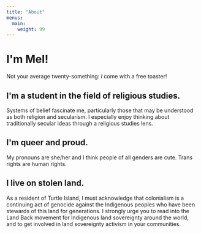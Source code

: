 ```yaml
---
title: "About"
menus:
  main:
    weight: 99
---
```


# I'm Mel!

Not your average twenty-something: _I_ come with a free toaster!

## I'm a student in the field of religious studies.

Systems of belief fascinate me, particularly those that may be understood as both religion and secularism. I especially enjoy thinking about traditionally secular ideas through a religious studies lens.

## I'm queer and proud.

My pronouns are she/her and I think people of all genders are cute. Trans rights are human rights.

## I live on stolen land.

As a resident of Turtle Island, I must acknowledge that colonialism is a continuing act of genocide against the Indigenous peoples who have been stewards of this land for generations. I strongly urge you to read into the Land Back movement for Indigenous land sovereignty around the world, and to get involved in land sovereignty activism in your communities.
